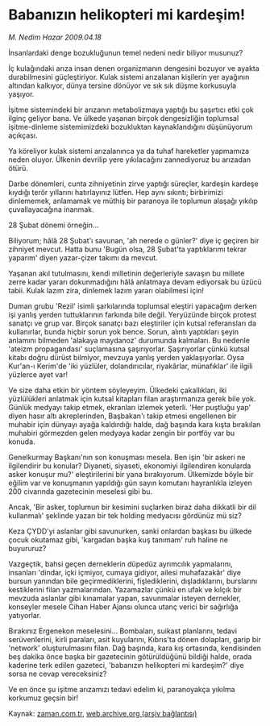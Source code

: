 # Babanızın helikopteri mi kardeşim!

*M. Nedim Hazar 2009.04.18*

<tr><td class="metin" colspan="2" style="padding-top: 20px; padding-left: 5px; padding-right: 10px;">İnsanlardaki denge bozukluğunun temel nedeni nedir biliyor musunuz?</td></tr><tr><td class="metin" colspan="2" style="padding-top: 20px; padding-left: 5px; padding-right: 10px;"><p>İç kulağındaki arıza insan denen organizmanın dengesini bozuyor ve ayakta durabilmesini güçleştiriyor. Kulak sistemi arızalanan kişilerin yer ayağının altından kalkıyor, dünya tersine dönüyor ve sık sık düşme korkusuyla yaşıyor.
<p>İşitme sistemindeki bir arızanın metabolizmaya yaptığı bu şaşırtıcı etki çok ilginç geliyor bana. Ve ülkede yaşanan birçok dengesizliğin toplumsal işitme-dinleme sistemimizdeki bozukluktan kaynaklandığını düşünüyorum açıkçası.
<p>Ya köreliyor kulak sistemi arızalanınca ya da tuhaf hareketler yapmamıza neden oluyor. Ülkenin devrilip yere yıkılacağını zannediyoruz bu arızadan ötürü.
<p>Darbe dönemleri, cunta zihniyetinin zirve yaptığı süreçler, kardeşin kardeşe kıydığı terör yıllarını hatırlayınız lütfen. Hep aynı sıkıntı; birbirimizi dinlememek, anlamamak ve müthiş bir paranoya ile toplumun alaşağı yıkılıp çuvallayacağına inanmak.
<p>28 Şubat dönemi örneğin...
<p>Biliyorum; hâlâ 28 Şubat'ı savunan, 'ah nerede o günler?' diye iç geçiren bir zihniyet mevcut. Hatta bunu 'Bugün olsa, 28 Şubat'ta yaptıklarımı tekrar yaparım' diyen yazar-çizer takımı da mevcut.
<p>Yaşanan akıl tutulmasını, kendi milletinin değerleriyle savaşın bu millete zerre kadar yararı dokunmadığını hâlâ anlatmaya devam ediyorsak bu üzücü tabii. Kulak lazım zira, dinlemek lazım yararı olabilmesi için!
<p>Duman grubu 'Rezil' isimli şarkılarında toplumsal eleştiri yapacağım derken işi yanlış yerden tuttuklarının farkında bile değil. Yeryüzünde birçok protest sanatçı ve grup var. Birçok sanatçı bazı eleştiriler için kutsal referansları da kullanırlar, bunda hiçbir sorun yok bence. Sorun, alıntı yaptıkları şeyin anlamını bilmeden 'alakaya maydanoz' durumunda kalmaları. Bu nedenle 'ateizm propagandası' suçlamasına şaşırıyorlar. Şaşırıyorlar çünkü kutsal kitabı doğru dürüst bilmiyor, mevzuya yanlış yerden yaklaşıyorlar. Oysa Kur'an-ı Kerim'de 'iki yüzlüler, dolandırıcılar, riyakârlar, münafıklar' ile ilgili yüzlerce ayet var!
<p>Ve size daha etkin bir yöntem söyleyeyim. Ülkedeki çakallıkları, iki yüzlülükleri anlatmak için kutsal kitapları filan araştırmanıza gerek bile yok. Günlük medyayı takip etmek, ekranları izlemek yeterli. 'Her puştluğu yap' diyen hasır altı akreplerinden, Başbakan'ı takip etmesi engellenen bir muhabir için dünyayı ayağa kaldırdığı halde, dağ başında kara kışta bırakılan muhabiri görmezden gelen medyaya kadar zengin bir portföy var bu konuda.
<p>Genelkurmay Başkanı'nın son konuşması mesela. Ben işin 'bir askeri ne ilgilendirir bu konular? Diyaneti, siyaseti, ekonomiyi ilgilendiren konularda asker konuşur mu?' eleştirilerini bir yana bırakıyorum. Ülkemizde böyle bir eğilim var ve konuşmanın yapıldığı gün sayın komutanı hayranlıkla izleyen 200 civarında gazetecinin meselesi gibi bu.
<p>Ancak, 'Bir asker, toplumun bir kesimini suçlarken biraz daha dikkatli bir dil kullanmalı' şeklinde yazan bir tek holding medyacısı gördünüz mü siz?
<p>Keza ÇYDD'yi aslanlar gibi savunurken, sanki onlardan başkası bu ülkede çocuk okutamaz gibi, 'kargadan başka kuş tanımam' ruh haline ne buyururuz?
<p>Vazgeçtik, bahsi geçen derneklerin düpedüz ayrımcılık yapmalarını, insanları 'dindar, içki içmiyor, cumaya gidiyor, ailesi muhafazakâr' diye bursun yanından bile geçirmediklerini, fişlediklerini, dışladıklarını, burslarını kestiklerini filan yazmalarından. Yazamazlar çünkü en ufak ve kılçık bir mevzuda aslanlar gibi kınamalar yapan, savunmalar isteyen dernekler, konseyler mesele Cihan Haber Ajansı olunca utanç verici bir sağırlığa yatıyorlar.
<p>Bırakınız Ergenekon meselesini... Bombaları, suikast planlarını, tedavi serüvenlerini, kirli paraları, asit kuyularını, Kıbrıs'ta dönen dolapları, garip bir 'network' oluşturulmasını filan. Dağ başında, kara kış ortasında, kendisinden beş dakika önce başka bir gazetecinin götürüldüğünü bildiği halde, orada kaderine terk edilen gazeteci, 'babanızın helikopteri mi kardeşim?' diye sorsa ne cevap vereceksiniz?
<p>Ve en önce şu işitme arızamızı tedavi edelim ki, paranoyakça yıkılma korkumuz geçsin bir!<br/></p></p></p></p></p></p></p></p></p></p></p></p></p></p></p></td></tr>

Kaynak: [zaman.com.tr](http://zaman.com.tr/yazar.do?yazino=838740), [web.archive.org (arşiv bağlantısı)](http://web.archive.org/web/20090425011743/http://zaman.com.tr:80/yazar.do?yazino=838740)
